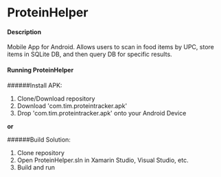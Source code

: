 # ProteinHelper
#### Description
Mobile App for Android. Allows users to scan in food items by UPC, store items in SQLite DB, and then query DB for specific results.

#### Running ProteinHelper
######Install APK:
  1. Clone/Download repository
  2. Download 'com.tim.proteintracker.apk'
  3. Drop 'com.tim.proteintracker.apk' onto your Android Device
  
  **or**

######Build Solution:
  1. Clone repository
  2. Open ProteinHelper.sln in Xamarin Studio, Visual Studio, etc.
  3. Build and run

